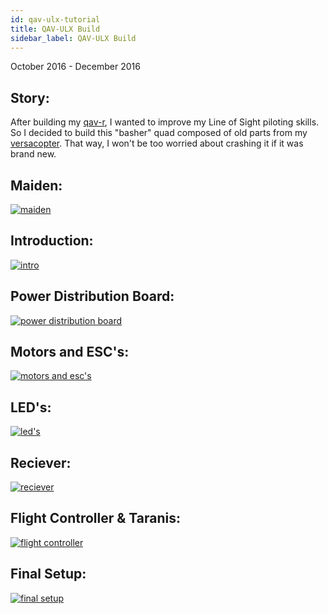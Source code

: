 ```yaml
---
id: qav-ulx-tutorial
title: QAV-ULX Build
sidebar_label: QAV-ULX Build
---
```

October 2016 - December 2016

## Story:

After building my [qav-r](https://bandofpv.github.io/docs/tutorials/qav-r-tutorial), I wanted to improve my Line of Sight piloting skills. So I decided to build this "basher" quad composed of old parts from my [versacopter](https://bandofpv.github.io/docs/drones/versacopter). That way, I won't be too worried about crashing it if it was brand new. 

## Maiden:

[![maiden](assets/tutorials/qav-ulx/demo.jpg)](https://www.youtube.com/watch?v=Fm6doqfCcIw)

## Introduction:

[![intro](assets/tutorials/qav-ulx/intro.jpg)](https://www.youtube.com/watch?v=lKl8YhR9SaQ)

## Power Distribution Board:

[![power distribution board](assets/tutorials/qav-ulx/pdb.jpg)](https://www.youtube.com/watch?v=JTRSZ5QnOto)

## Motors and ESC's:

[![motors and esc's](assets/tutorials/qav-ulx/esc.jpg)](https://www.youtube.com/watch?v=tENdeBgPLWU)

## LED's:

[![led's](assets/tutorials/qav-ulx/leds.jpg)](https://www.youtube.com/watch?v=-9l5HVC7pNo)

## Reciever:

[![reciever](assets/tutorials/qav-ulx/reciever.jpg)](https://www.youtube.com/watch?v=BiYIm9BKT6Q)

## Flight Controller & Taranis:

[![flight controller](assets/tutorials/qav-ulx/flight-controller.jpg)](https://www.youtube.com/watch?v=HzQah-PV_Qc)

## Final Setup:

[![final setup](assets/tutorials/qav-ulx/final.jpg)](https://www.youtube.com/watch?v=BfVbkwku-YE)